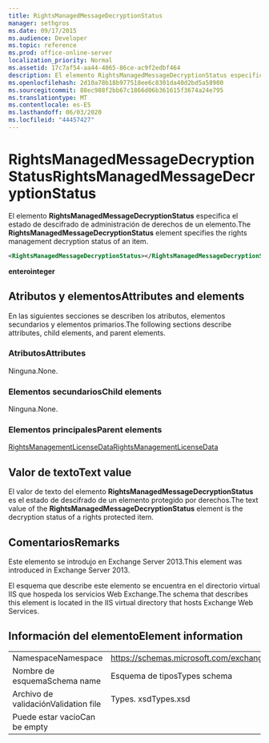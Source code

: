 ```yaml
---
title: RightsManagedMessageDecryptionStatus
manager: sethgros
ms.date: 09/17/2015
ms.audience: Developer
ms.topic: reference
ms.prod: office-online-server
localization_priority: Normal
ms.assetid: 17c7af54-aa44-4065-86ce-ac9f2edbf464
description: El elemento RightsManagedMessageDecryptionStatus especifica el estado de descifrado de administración de derechos de un elemento.
ms.openlocfilehash: 2d10a78b18b977518ee6c8301da40d2bd5a58900
ms.sourcegitcommit: 88ec988f2bb67c1866d06b361615f3674a24e795
ms.translationtype: MT
ms.contentlocale: es-ES
ms.lasthandoff: 06/03/2020
ms.locfileid: "44457427"
---
```

# <a name="rightsmanagedmessagedecryptionstatus"></a><span data-ttu-id="ca4cb-103">RightsManagedMessageDecryptionStatus</span><span class="sxs-lookup"><span data-stu-id="ca4cb-103">RightsManagedMessageDecryptionStatus</span></span>

<span data-ttu-id="ca4cb-104">El elemento **RightsManagedMessageDecryptionStatus** especifica el estado de descifrado de administración de derechos de un elemento.</span><span class="sxs-lookup"><span data-stu-id="ca4cb-104">The **RightsManagedMessageDecryptionStatus** element specifies the rights management decryption status of an item.</span></span> 
  
```XML
<RightsManagedMessageDecryptionStatus></RightsManagedMessageDecryptionStatus>
```

 <span data-ttu-id="ca4cb-105">**entero**</span><span class="sxs-lookup"><span data-stu-id="ca4cb-105">**integer**</span></span>
## <a name="attributes-and-elements"></a><span data-ttu-id="ca4cb-106">Atributos y elementos</span><span class="sxs-lookup"><span data-stu-id="ca4cb-106">Attributes and elements</span></span>

<span data-ttu-id="ca4cb-107">En las siguientes secciones se describen los atributos, elementos secundarios y elementos primarios.</span><span class="sxs-lookup"><span data-stu-id="ca4cb-107">The following sections describe attributes, child elements, and parent elements.</span></span>
  
### <a name="attributes"></a><span data-ttu-id="ca4cb-108">Atributos</span><span class="sxs-lookup"><span data-stu-id="ca4cb-108">Attributes</span></span>

<span data-ttu-id="ca4cb-109">Ninguna.</span><span class="sxs-lookup"><span data-stu-id="ca4cb-109">None.</span></span>
  
### <a name="child-elements"></a><span data-ttu-id="ca4cb-110">Elementos secundarios</span><span class="sxs-lookup"><span data-stu-id="ca4cb-110">Child elements</span></span>

<span data-ttu-id="ca4cb-111">Ninguna.</span><span class="sxs-lookup"><span data-stu-id="ca4cb-111">None.</span></span>
  
### <a name="parent-elements"></a><span data-ttu-id="ca4cb-112">Elementos principales</span><span class="sxs-lookup"><span data-stu-id="ca4cb-112">Parent elements</span></span>

[<span data-ttu-id="ca4cb-113">RightsManagementLicenseData</span><span class="sxs-lookup"><span data-stu-id="ca4cb-113">RightsManagementLicenseData</span></span>](rightsmanagementlicensedata.md)
  
## <a name="text-value"></a><span data-ttu-id="ca4cb-114">Valor de texto</span><span class="sxs-lookup"><span data-stu-id="ca4cb-114">Text value</span></span>

<span data-ttu-id="ca4cb-115">El valor de texto del elemento **RightsManagedMessageDecryptionStatus** es el estado de descifrado de un elemento protegido por derechos.</span><span class="sxs-lookup"><span data-stu-id="ca4cb-115">The text value of the **RightsManagedMessageDecryptionStatus** element is the decryption status of a rights protected item.</span></span> 
  
## <a name="remarks"></a><span data-ttu-id="ca4cb-116">Comentarios</span><span class="sxs-lookup"><span data-stu-id="ca4cb-116">Remarks</span></span>

<span data-ttu-id="ca4cb-117">Este elemento se introdujo en Exchange Server 2013.</span><span class="sxs-lookup"><span data-stu-id="ca4cb-117">This element was introduced in Exchange Server 2013.</span></span>
  
<span data-ttu-id="ca4cb-118">El esquema que describe este elemento se encuentra en el directorio virtual IIS que hospeda los servicios Web Exchange.</span><span class="sxs-lookup"><span data-stu-id="ca4cb-118">The schema that describes this element is located in the IIS virtual directory that hosts Exchange Web Services.</span></span>
  
## <a name="element-information"></a><span data-ttu-id="ca4cb-119">Información del elemento</span><span class="sxs-lookup"><span data-stu-id="ca4cb-119">Element information</span></span>

|||
|:-----|:-----|
|<span data-ttu-id="ca4cb-120">Namespace</span><span class="sxs-lookup"><span data-stu-id="ca4cb-120">Namespace</span></span>  <br/> |https://schemas.microsoft.com/exchange/services/2006/types  <br/> |
|<span data-ttu-id="ca4cb-121">Nombre de esquema</span><span class="sxs-lookup"><span data-stu-id="ca4cb-121">Schema name</span></span>  <br/> |<span data-ttu-id="ca4cb-122">Esquema de tipos</span><span class="sxs-lookup"><span data-stu-id="ca4cb-122">Types schema</span></span>  <br/> |
|<span data-ttu-id="ca4cb-123">Archivo de validación</span><span class="sxs-lookup"><span data-stu-id="ca4cb-123">Validation file</span></span>  <br/> |<span data-ttu-id="ca4cb-124">Types. xsd</span><span class="sxs-lookup"><span data-stu-id="ca4cb-124">Types.xsd</span></span>  <br/> |
|<span data-ttu-id="ca4cb-125">Puede estar vacío</span><span class="sxs-lookup"><span data-stu-id="ca4cb-125">Can be empty</span></span>  <br/> ||
   

